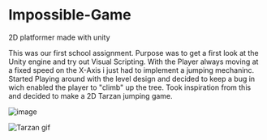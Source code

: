 # Impossible-Game
 2D platformer made with unity

 This was our first school assignment.
 Purpose was to get a first look at the Unity engine and try out Visual Scripting.
 With the Player always moving at a fixed speed on the X-Axis i just had to implement a jumping mechaninc.
 Started Playing around with the level design and decided to keep a bug in wich enabled the player to "climb" up the tree.
 Took inspiration from this and decided to make a 2D Tarzan jumping game.

 ![image](https://github.com/user-attachments/assets/58b707d0-08b3-4199-886c-558acb887ff4)

 ![Tarzan gif](https://github.com/user-attachments/assets/fc63f664-8546-49df-9569-6ba84b9ba26a) 
